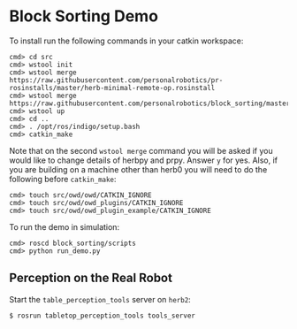 # Block Sorting Demo

To install run the following commands in your catkin workspace:

```
cmd> cd src
cmd> wstool init
cmd> wstool merge https://raw.githubusercontent.com/personalrobotics/pr-rosinstalls/master/herb-minimal-remote-op.rosinstall
cmd> wstool merge https://raw.githubusercontent.com/personalrobotics/block_sorting/master/rosinstall
cmd> wstool up
cmd> cd ..
cmd> . /opt/ros/indigo/setup.bash
cmd> catkin_make
```
Note that on the second ```wstool merge``` command you will be asked if you would like to change details of herbpy and prpy. Answer ```y``` for yes. Also, if you are building on a machine other than herb0 you will need to do the following before ```catkin_make```:
```
cmd> touch src/owd/owd/CATKIN_IGNORE
cmd> touch src/owd/owd_plugins/CATKIN_IGNORE
cmd> touch src/owd/owd_plugin_example/CATKIN_IGNORE
```


To run the demo in simulation:
```
cmd> roscd block_sorting/scripts
cmd> python run_demo.py 
```

## Perception on the Real Robot
Start the `table_perception_tools` server on `herb2`:
```bash
$ rosrun tabletop_perception_tools tools_server
```
